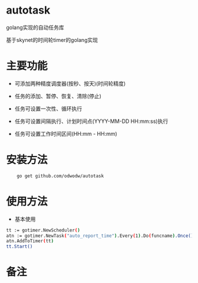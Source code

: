 # autotask
golang实现的自动任务库

基于skynet的时间轮timer的golang实现

# 主要功能

* 可添加两种精度调度器(按秒、按天)(时间轮精度)

* 任务的添加、暂停、恢复、清除(停止)

* 任务可设置一次性、循环执行

* 任务可设置间隔执行、计划时间点(YYYY-MM-DD HH:mm:ss)执行

* 任务可设置工作时间区间(HH:mm - HH:mm)


# 安装方法

```bash
	go get github.com/odwodw/autotask
```

# 使用方法

* 基本使用

```bash
tt := gotimer.NewScheduler()
atn := gotimer.NewTask("auto_report_time").Every(1).Do(funcname).Once().WorkTime("08:00 - 18:00").At("2018-07-09 18:44:40")
atn.AddToTimer(tt)
tt.Start()
```

# 备注

